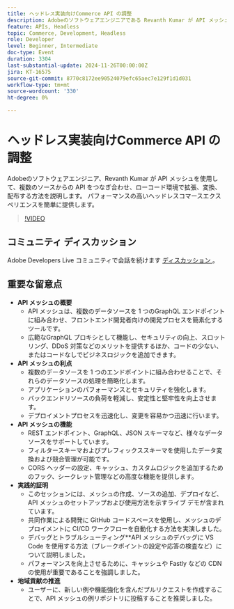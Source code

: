 ```yaml
---
title: ヘッドレス実装向けCommerce API の調整
description: Adobeのソフトウェアエンジニアである Revanth Kumar が API メッシュを使用して、複数のデータソースを統合および管理し、セキュリティ、パフォーマンス、開発の簡略化などのメリットを得て、高パフォーマンスのヘッドレスコマースエクスペリエンスを実現する方法を説明します。
feature: APIs, Headless
topic: Commerce, Development, Headless
role: Developer
level: Beginner, Intermediate
doc-type: Event
duration: 3304
last-substantial-update: 2024-11-26T00:00:00Z
jira: KT-16575
source-git-commit: 8770c8172ee90524079efc65aec7e129f1d1d031
workflow-type: tm+mt
source-wordcount: '330'
ht-degree: 0%

---
```



# ヘッドレス実装向けCommerce API の調整

Adobeのソフトウェアエンジニア、Revanth Kumar が API メッシュを使用して、複数のソースからの API をつなぎ合わせ、ローコード環境で拡張、変換、配布する方法を説明します。 パフォーマンスの高いヘッドレスコマースエクスペリエンスを簡単に提供します。

>[!VIDEO](https://video.tv.adobe.com/v/3440402/?learn=on&enablevpops)

## コミュニティ ディスカッション

Adobe Developers Live コミュニティで会話を続けます [ ディスカッション ](https://adobe.ly/40IDxO9)。

## 重要な留意点

* **API メッシュの概要**
   * API メッシュは、複数のデータソースを 1 つのGraphQL エンドポイントに組み合わせ、フロントエンド開発者向けの開発プロセスを簡素化するツールです。
   * 広範なGraphQL プロキシとして機能し、セキュリティの向上、スロットリング、DDoS 対策などのメリットを提供するほか、コードの少ない、またはコードなしでビジネスロジックを追加できます。
* **API メッシュの利点**
   * 複数のデータソースを 1 つのエンドポイントに組み合わせることで、それらのデータソースの処理を簡略化します。
   * アプリケーションのパフォーマンスとセキュリティを強化します。
   * バックエンドリソースの負荷を軽減し、安定性と堅牢性を向上させます。
   * デプロイメントプロセスを迅速化し、変更を容易かつ迅速に行います。
* **API メッシュの機能**
   * REST エンドポイント、GraphQL、JSON スキーマなど、様々なデータソースをサポートしています。
   * フィルタースキーマおよびプレフィックススキーマを使用したデータ変換および競合管理が可能です。
   * CORS ヘッダーの設定、キャッシュ、カスタムロジックを追加するためのフック、シークレット管理などの高度な機能を提供します。
* **実践的証明**
   * このセッションには、メッシュの作成、ソースの追加、デプロイなど、API メッシュのセットアップおよび使用方法を示すライブ デモが含まれています。
   * 共同作業による開発に GitHub コードスペースを使用し、メッシュのデプロイメントに CI/CD ワークフローを自動化する方法を実演しました。
   * デバッグとトラブルシューティング**API メッシュのデバッグに VS Code を使用する方法（ブレークポイントの設定や応答の検査など）について説明しました。
   * パフォーマンスを向上させるために、キャッシュや Fastly などの CDN の使用が重要であることを強調しました。
* **地域貢献の推進**
   * ユーザーに、新しい例や機能強化を含んだプルリクエストを作成することで、API メッシュの例リポジトリに投稿することを推奨しました。
